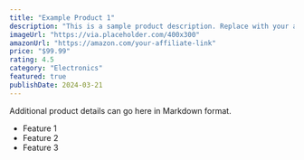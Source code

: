 ```yaml
---
title: "Example Product 1"
description: "This is a sample product description. Replace with your actual product details."
imageUrl: "https://via.placeholder.com/400x300"
amazonUrl: "https://amazon.com/your-affiliate-link"
price: "$99.99"
rating: 4.5
category: "Electronics"
featured: true
publishDate: 2024-03-21
---
```


Additional product details can go here in Markdown format.

- Feature 1
- Feature 2
- Feature 3